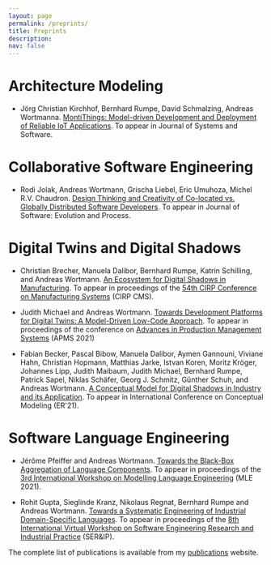 ```yaml
---
layout: page
permalink: /preprints/
title: Preprints
description: 
nav: false
---
```


# Architecture Modeling

- J&ouml;rg Christian Kirchhof, Bernhard Rumpe, David Schmalzing, Andreas Wortmanna. [MontiThings: Model-driven Development and Deployment of Reliable IoT Applications](../downloads/preprints/2021/MontiThings_-_Model-driven_Development_and_Deployment_of_Reliable_IoT_Applications.pdf). To appear in Journal of Systems and Software.

# Collaborative Software Engineering

- Rodi Jolak, Andreas Wortmann, Grischa Liebel, Eric Umuhoza, Michel R.V. Chaudron. [Design Thinking and Creativity of Co-located vs. Globally Distributed Software Developers](../downloads/preprints/2021/Design_Thinking_and_Creativity_of_Co-located_vs._Globally_Distributed_Software_Developers.pdf). To appear in Journal of Software: Evolution and Process. 


# Digital Twins and Digital Shadows

- Christian Brecher, Manuela Dalibor, Bernhard Rumpe, Katrin Schilling, and Andreas Wortmann. [An Ecosystem for Digital Shadows in Manufacturing](../downloads/preprints/2021/An_Ecosystem_for_Digital_Shadows_in_Manufacturing.pdf). To appear in proceedings of the [54th CIRP Conference on Manufacturing Systems](http://cirp-cms2021.org/) (CIRP CMS).

- Judith Michael and Andreas Wortmann. [Towards Development Platforms for Digital Twins: A Model-Driven Low-Code Approach](../downloads/preprints/2021/Towards_Development_Platforms_for_Digital_Twins_-_A_Model-Driven_Low-Code_Approach.pdf). To appear in proceedings of the conference on [Advances in Production Management Systems](https://www.apms-conference.org/) (APMS 2021)

- Fabian Becker, Pascal Bibow, Manuela Dalibor, Aymen Gannouni, Viviane Hahn, Christian Hopmann, Matthias Jarke, Istvan Koren, Moritz Kröger, Johannes Lipp, Judith Maibaum, Judith Michael, Bernhard Rumpe, Patrick Sapel, Niklas Schäfer, Georg J. Schmitz, Günther Schuh, and Andreas Wortmann. [A Conceptual Model for Digital Shadows in Industry and its Application](../downloads/A_Conceptual_Model_for_Digital_Shadows_in_Industry_and_its_Application.pdf). To appear in International Conference on Conceptual Modeling (ER'21).

# Software Language Engineering

- Jérôme Pfeiffer and Andreas Wortmann. [Towards the Black-Box Aggregation of Language Components](../downloads/preprints/2021/Towards_the_Black-Box_Aggregation_of_Language_Components.pdf). To appear in proceedings of the [3rd International Workshop on Modelling Language Engineering](https://mleworkshop.github.io/editions/mle2021) (MLE 2021).

- Rohit Gupta, Sieglinde Kranz, Nikolaus Regnat, Bernhard Rumpe and Andreas Wortmann. [Towards a Systematic Engineering of Industrial Domain-Specific Languages](../downloads/preprints/2021/Towards_a_Systematic_Engineering_of_Industrial_Domain-Specific_Languages.pdf). To appear in proceedings of the [8th International Virtual Workshop on Software Engineering Research and Industrial Practice](https://dumari.github.io/serip2021/) (SER&amp;IP).





The complete list of publications is available from my [publications](../publications/) website.